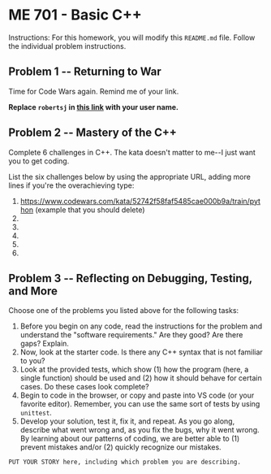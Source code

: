 # ME 701 - Basic C++

Instructions:  For this homework, you will modify this `README.md` file.
Follow the individual problem instructions.

## Problem 1 -- Returning to War

Time for Code Wars again.  Remind me of your link.

**Replace `robertsj` in [this link](https://www.codewars.com/users/robertsj) with your user name.**

## Problem 2 -- Mastery of the C++

Complete 6 challenges in C++.  The kata doesn't matter to me--I just want you to get coding.

List the six challenges below by using the appropriate URL, adding more
lines if you're the overachieving type:

  1.  https://www.codewars.com/kata/52742f58faf5485cae000b9a/train/python (example that you should delete)
  2.
  3.
  4.
  5.
  6.


## Problem 3 -- Reflecting on Debugging, Testing, and More

Choose one of the problems you listed above for the following tasks:

  1. Before you begin on any code, read the instructions for the problem and
     understand the "software requirements."  Are they good?  Are there gaps?
     Explain.
  2. Now, look at the starter code.  Is there any C++ syntax that is not
     familiar to you?
  3. Look at the provided tests, which show (1) how the program (here, a single function) should be
     used and (2) how it should behave for certain cases.  Do these cases look complete?  
  4. Begin to code in the browser, or copy and paste into VS code (or your favorite editor).
     Remember, you can use the same sort of tests by using `unittest`.
  5. Develop your solution, test it, fix it, and repeat.  As you go along, describe what went wrong
     and, as you fix the bugs, why it went wrong.  By learning about our patterns of coding, we are
     better able to (1) prevent mistakes and/or (2) quickly recognize our mistakes.

```
PUT YOUR STORY here, including which problem you are describing.
```

